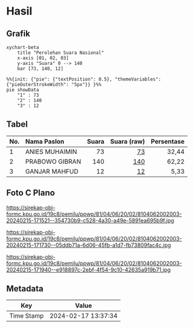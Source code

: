 # Hasil

## Grafik

```mermaid
xychart-beta
    title "Perolehan Suara Nasional"
    x-axis [01, 02, 03]
    y-axis "Suara" 0 --> 140
    bar [73, 140, 12]
```

```mermaid
%%{init: {"pie": {"textPosition": 0.5}, "themeVariables": {"pieOuterStrokeWidth": "5px"}} }%%
pie showData
    "1" : 73
    "2" : 140
    "3" : 12
```

## Tabel

| No. | Nama Paslon    | Suara | Suara (raw) | Persentase |
|:--- |:-------------- | -----:| -----------:| ----------:|
| 1   | ANIES MUHAIMIN | 73    | [73][p-1]   | 32,44      |
| 2   | PRABOWO GIBRAN | 140   | [140][p-2]  | 62,22      |
| 3   | GANJAR MAHFUD  | 12    | [12][p-3]   | 5,33       |


[p-1]: https://github.com/gigit-pemilu/pemilu-2024/blob/main/pilpres/hitung-suara/sub/81-maluku/sub/04-buru/sub/06-waplau/sub/2002-waplau/sub/003-tps/sub/paslon-1.txt
[p-2]: https://github.com/gigit-pemilu/pemilu-2024/blob/main/pilpres/hitung-suara/sub/81-maluku/sub/04-buru/sub/06-waplau/sub/2002-waplau/sub/003-tps/sub/paslon-2.txt
[p-3]: https://github.com/gigit-pemilu/pemilu-2024/blob/main/pilpres/hitung-suara/sub/81-maluku/sub/04-buru/sub/06-waplau/sub/2002-waplau/sub/003-tps/sub/paslon-3.txt

## Foto C Plano

https://sirekap-obj-formc.kpu.go.id/19c8/pemilu/ppwp/81/04/06/20/02/8104062002003-20240215-171521--354730b9-c528-4a30-a49e-5891ea695b9f.jpg

https://sirekap-obj-formc.kpu.go.id/19c8/pemilu/ppwp/81/04/06/20/02/8104062002003-20240215-171730--05ddb71a-6d06-45fb-a1d7-fb73809fac4c.jpg

https://sirekap-obj-formc.kpu.go.id/19c8/pemilu/ppwp/81/04/06/20/02/8104062002003-20240215-171940--e918897c-2ebf-4f54-9c10-42635a919b71.jpg


## Metadata

| Key        | Value               |
| ---------- | ------------------- |
| Time Stamp | 2024-02-17 13:37:34 |



